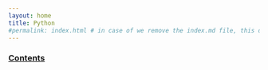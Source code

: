 ```yaml
---
layout: home
title: Python
#permalink: index.html # in case of we remove the index.md file, this doc will be the index page
---
```


<div class="row">
<div class="columnStmt" markdown="1">

### [Contents](../README.md)


</div>
</div>